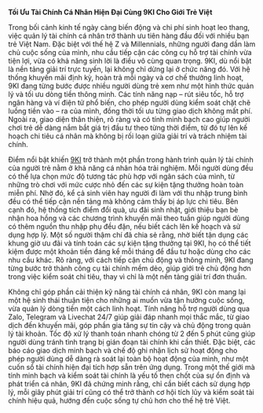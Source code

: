 **Tối Ưu Tài Chính Cá Nhân Hiện Đại Cùng 9KI Cho Giới Trẻ Việt**

Trong bối cảnh kinh tế ngày càng biến động và chi phí sinh hoạt leo thang, việc quản lý tài chính cá nhân trở thành ưu tiên hàng đầu đối với nhiều bạn trẻ Việt Nam. Đặc biệt với thế hệ Z và Millennials, những người đang dần làm chủ cuộc sống của mình, nhu cầu tiếp cận các công cụ hỗ trợ tài chính vừa tiện lợi, vừa có khả năng sinh lời là điều vô cùng quan trọng. 9KI, dù nổi bật là nền tảng giải trí trực tuyến, lại không chỉ dừng lại ở chức năng đó. Với hệ thống khuyến mãi định kỳ, hoàn trả mỗi ngày và cơ chế thưởng linh hoạt, 9KI đang từng bước được nhiều người dùng trẻ xem như một hình thức quản lý và tối ưu dòng tiền thông minh. Các tính năng nạp – rút siêu tốc, hỗ trợ ngân hàng và ví điện tử phổ biến, cho phép người dùng kiểm soát chặt chẽ luồng tiền vào – ra của mình, đồng thời tối ưu từng giao dịch không mất phí. Ngoài ra, giao diện thân thiện, rõ ràng và có tính minh bạch cao giúp người chơi trẻ dễ dàng nắm bắt giá trị đầu tư theo từng thời điểm, từ đó tự lên kế hoạch chi tiêu cá nhân mà không bị rối loạn giữa giải trí và trách nhiệm tài chính.

Điểm nổi bật khiến <a href="https://9ki-vn.com">9KI</a> trở thành một phần trong hành trình quản lý tài chính của người trẻ nằm ở khả năng cá nhân hóa trải nghiệm. Mỗi người dùng đều có thể lựa chọn mức độ tương tác phù hợp với ngân sách của mình, từ những trò chơi với mức cược nhỏ đến các sự kiện tặng thưởng hoàn toàn miễn phí. Nhờ đó, kể cả sinh viên hay người đi làm với thu nhập trung bình đều có thể tiếp cận nền tảng mà không cảm thấy bị áp lực chi tiêu. Bên cạnh đó, hệ thống tích điểm đổi quà, ưu đãi sinh nhật, giới thiệu bạn bè nhận hoa hồng và các chương trình khuyến mãi theo tuần giúp người dùng có thêm nguồn thu nhập phụ đều đặn, nếu biết cách lên kế hoạch và sử dụng hợp lý. Một số người thậm chí đã chia sẻ rằng, nhờ biết tận dụng các khung giờ ưu đãi và tính toán các sự kiện tặng thưởng tại 9KI, họ có thể tiết kiệm được một khoản tiền đáng kể mỗi tháng để đầu tư hoặc dùng cho các nhu cầu khác. Rõ ràng, với cách tiếp cận chủ động và thông minh, 9KI đang từng bước trở thành công cụ tài chính mềm dẻo, giúp giới trẻ chủ động hơn trong việc kiểm soát chi tiêu, thay vì chỉ là một nền tảng giải trí đơn thuần.

Không chỉ góp phần cải thiện kỹ năng tài chính cá nhân, 9KI còn mang lại một hệ sinh thái thuận tiện cho những ai muốn vừa tận hưởng cuộc sống, vừa quản lý dòng tiền một cách linh hoạt. Tính năng hỗ trợ người dùng qua Zalo, Telegram và Livechat 24/7 giúp giải đáp nhanh mọi thắc mắc, từ giao dịch đến khuyến mãi, góp phần gia tăng sự tin cậy và chủ động trong quản lý tài khoản. Tốc độ xử lý thanh toán nhanh chóng từ 2 đến 5 phút cũng giúp người dùng tránh tình trạng bị gián đoạn tài chính khi cần thiết. Đặc biệt, các báo cáo giao dịch minh bạch và chế độ ghi nhận lịch sử hoạt động cho phép người dùng dễ dàng rà soát lại toàn bộ hoạt động của mình, như một cuốn sổ tài chính hiện đại tích hợp sẵn trên ứng dụng. Trong một thế giới mà tính minh bạch và kiểm soát tài chính là yếu tố then chốt của sự ổn định và phát triển cá nhân, 9KI đã chứng minh rằng, chỉ cần biết cách sử dụng hợp lý, mỗi giây phút giải trí cũng có thể trở thành cơ hội tích lũy và kiểm soát tài chính hiệu quả, hướng đến cuộc sống tự chủ hơn cho thế hệ trẻ Việt.
